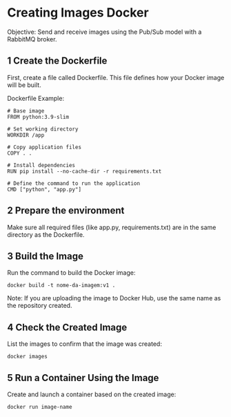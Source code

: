 # Creating Images Docker

Objective: Send and receive images using the Pub/Sub model with a RabbitMQ broker.

## 1 Create the Dockerfile

First, create a file called Dockerfile. This file defines how your Docker image will be built.

Dockerfile Example:
```
# Base image
FROM python:3.9-slim

# Set working directory
WORKDIR /app

# Copy application files
COPY . .

# Install dependencies
RUN pip install --no-cache-dir -r requirements.txt

# Define the command to run the application
CMD ["python", "app.py"]

```
## 2 Prepare the environment

Make sure all required files (like app.py, requirements.txt) are in the same directory as the Dockerfile.

## 3 Build the Image

Run the command to build the Docker image:

```
docker build -t nome-da-imagem:v1 .
```
Note: If you are uploading the image to Docker Hub, use the same name as the repository created.

## 4 Check the Created Image

List the images to confirm that the image was created:

```
docker images
```
## 5 Run a Container Using the Image
Create and launch a container based on the created image:
```
docker run image-name
```






